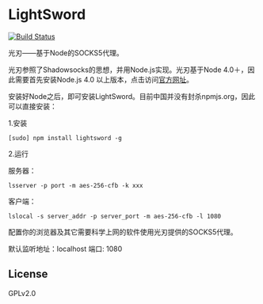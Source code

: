 # LightSword

[![Build Status](https://travis-ci.org/SunshinyNeko/LightSword.svg)](https://travis-ci.org/SunshinyNeko/LightSword)

光刃——基于Node的SOCKS5代理。

光刃参照了Shadowsocks的思想，并用Node.js实现。光刃基于Node 4.0＋，因此需要首先安装Node.js 4.0 以上版本，点击访问[官方网址](https://nodejs.org)。

安装好Node之后，即可安装LightSword。目前中国并没有封杀npmjs.org，因此可以直接安装：

1.安装
```
[sudo] npm install lightsword -g
```

2.运行

服务器：
```
lsserver -p port -m aes-256-cfb -k xxx
```

客户端：
```
lslocal -s server_addr -p server_port -m aes-256-cfb -l 1080
```

配置你的浏览器及其它需要科学上网的软件使用光刃提供的SOCKS5代理。

默认监听地址：localhost
端口: 1080

License
---
GPLv2.0
